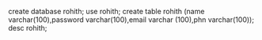 create database rohith;
use rohith;
create table rohith (name varchar(100),password varchar(100),email varchar (100),phn varchar(100));
desc rohith;
